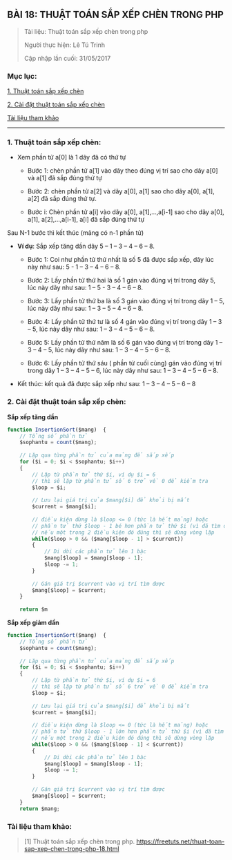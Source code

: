 ## BÀI 18: THUẬT TOÁN SẮP XẾP CHÈN TRONG PHP

> Tài liệu: Thuật toán sắp xếp chèn trong php
>
> Người thực hiện: Lê Tú Trinh
>
> Cập nhập lần cuối: 31/05/2017

### Mục lục:

[1. Thuật toán sắp xếp chèn](#1)

[2. Cài đặt thuật toán sắp xếp chèn](#2)

[Tài liệu tham khảo](#3)

***

<a name="1"></a>
### 1. Thuật toán sắp xếp chèn:

- Xem phần tử a[0] là 1 dãy đã có thứ tự

	+ Bước 1: chèn phần tử a[1] vào dãy theo đúng vị trí sao cho dãy a[0] và a[1] đã sắp đúng thứ tự

	+ Bước 2: chèn phần tử a[2] và dãy a[0], a[1] sao cho dãy a[0], a[1], a[2] đã sắp đúng thứ tự.

	+ Bước i: Chèn phần tử a[i] vào dãy a[0], a[1],...,a[i-1] sao cho  dãy a[0], a[1], a[2],...,a[i-1], a[i] đã sắp đúng thứ tự

Sau N-1 bước thì kết thúc (mảng có n-1 phần tử)


- **Ví dụ**: Sắp xếp tăng dần dãy 5 – 1 – 3 – 4 – 6 – 8.

	+ Bước 1: Coi như phần tử thứ nhất là số 5 đã được sắp xếp, dãy lúc này như sau: 5 - 1 – 3 – 4 – 6 – 8.

	+ Bước 2: Lấy phần tử thứ hai là số 1 gán vào đúng vị trí trong dãy 5, lúc này dãy như sau: 1 – 5 - 3 – 4 – 6 – 8.

	+ Bước 3: Lấy phần tử thứ ba là số 3 gán vào đúng vị trí trong dãy 1 – 5, lúc này dãy như sau: 1 – 3 – 5 – 4 – 6 – 8.

	+ Bước 4: Lấy phần tử thứ tư là số 4 gán vào đúng vị trí trong dãy 1 – 3 – 5, lúc này dãy như sau: 1 – 3 – 4 – 5 – 6 – 8.

	+ Bước 5: Lấy phần tử thứ năm là số 6 gán vào đúng vị trí trong dãy 1 – 3 – 4 – 5, lúc này dãy như sau: 1 – 3 – 4 – 5 – 6 – 8.

	+ Bước 6: Lấy phần tử thứ sáu ( phần tử cuối cùng) gán vào đúng vị trí trong dãy 1 – 3 – 4 – 5 – 6, lúc này dãy như sau: 1 – 3 – 4 – 5 – 6 – 8.

- Kết thúc: kết quả đã được sắp xếp như sau: 1 – 3 – 4 – 5 – 6 – 8

<a name="2"></a>
### 2. Cài đặt thuật toán sắp xếp chèn:

**Sắp xếp tăng dần**

```javascript
function InsertionSort($mang)  {
    // Tổng số phần tử
    $sophantu = count($mang);
  
    // Lặp qua từng phần tử của mảng để sắp xếp
    for ($i = 0; $i < $sophantu; $i++)
    {
        // Lặp từ phần tử thứ $i, ví dụ $i = 6
        // thì sẽ lặp từ phần tử số 6 trở về 0 để kiểm tra
        $loop = $i;
  
        // Lưu lại giá trị của $mang[$i] để khỏi bị mất
        $current = $mang[$i];
  
        // điều kiện dừng là $loop <= 0 (tức là hết mảng) hoặc
        // phần tử thứ $loop - 1 bé hơn phần tử thứ $i (vì đã tìm đc đúng vị trí)
        // nếu một trong 2 điều kiện đó đúng thì sẽ dừng vòng lặp
        while($loop > 0 && ($mang[$loop - 1] > $current))
        {
            // Di dời các phần tử lên 1 bậc
            $mang[$loop] = $mang[$loop - 1];
            $loop -= 1;
        }
  
        // Gán giá trị $current vào vị trí tìm được
        $mang[$loop] = $current;
    }
  
    return $m
```

**Sắp xếp giảm dần**

```javascript
function InsertionSort($mang)  {
    // Tổng số phần tử
    $sophantu = count($mang);
  
    // Lặp qua từng phần tử của mảng để sắp xếp
    for ($i = 0; $i < $sophantu; $i++)
    {
        // Lặp từ phần tử thứ $i, ví dụ $i = 6
        // thì sẽ lặp từ phần tử số 6 trở về 0 để kiểm tra
        $loop = $i;
  
        // Lưu lại giá trị của $mang[$i] để khỏi bị mất
        $current = $mang[$i];
  
        // điều kiện dừng là $loop <= 0 (tức là hết mảng) hoặc
        // phần tử thứ $loop - 1 lớn hơn phần tử thứ $i (vì đã tìm đc đúng vị trí)
        // nếu một trong 2 điều kiện đó đúng thì sẽ dừng vòng lặp
        while($loop > 0 && ($mang[$loop - 1] < $current))
        {
            // Di dời các phần tử lên 1 bậc
            $mang[$loop] = $mang[$loop - 1];
            $loop -= 1;
        }
  
        // Gán giá trị $current vào vị trí tìm được
        $mang[$loop] = $current;
    }
    return $mang;
```

<a name="3"></a>
### Tài liệu tham khảo:

> [1] Thuật toán sắp xếp chèn trong php. https://freetuts.net/thuat-toan-sap-xep-chen-trong-php-18.html